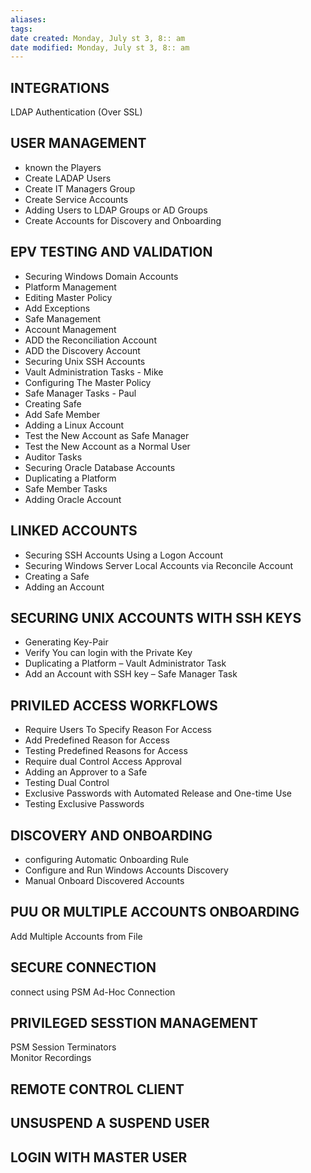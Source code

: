 ```yaml
---
aliases: 
tags: 
date created: Monday, July st 3, 8:: am
date modified: Monday, July st 3, 8:: am
---
```


## INTEGRATIONS 

LDAP Authentication (Over SSL)   

## USER MANAGEMENT 

- known the Players   
- Create LADAP Users   
- Create IT Managers Group   
- Create Service Accounts   
- Adding Users to LDAP Groups or AD Groups   
- Create Accounts for Discovery and Onboarding   

## EPV TESTING AND VALIDATION 

- Securing Windows Domain Accounts   
- Platform Management  
- Editing Master Policy   
- Add Exceptions   
- Safe Management   
- Account Management   
- ADD the Reconciliation Account   
- ADD the Discovery Account   
- Securing Unix SSH Accounts   
- Vault Administration Tasks - Mike   
- Configuring The Master Policy   
- Safe Manager Tasks - Paul   
- Creating Safe   
- Add Safe Member   
- Adding a Linux Account   
- Test the New Account as Safe Manager   
- Test the New Account as a Normal User   
- Auditor Tasks   
- Securing Oracle Database Accounts   
- Duplicating a Platform   
- Safe Member Tasks   
- Adding Oracle Account   

## LINKED ACCOUNTS 

- Securing SSH Accounts Using a Logon Account   
- Securing Windows Server Local Accounts via Reconcile Account   
- Creating a Safe   
- Adding an Account   

## SECURING UNIX ACCOUNTS WITH SSH KEYS 

- Generating Key-Pair   
- Verify You can login with the Private Key   
- Duplicating a Platform – Vault Administrator Task   
- Add an Account with SSH key – Safe Manager Task   

## PRIVILED ACCESS WORKFLOWS 

- Require Users To Specify Reason For Access   
- Add Predefined Reason for Access   
- Testing Predefined Reasons for Access   
- Require dual Control Access Approval   
- Adding an Approver to a Safe   
- Testing Dual Control   
- Exclusive Passwords with Automated Release and One-time Use   
- Testing Exclusive Passwords   

## DISCOVERY AND ONBOARDING 

- configuring Automatic Onboarding Rule   
- Configure and Run Windows Accounts Discovery   
- Manual Onboard Discovered Accounts   

## PUU OR MULTIPLE ACCOUNTS ONBOARDING 

Add Multiple Accounts from File   

## SECURE CONNECTION 

connect using PSM Ad-Hoc Connection   

## PRIVILEGED SESSTION MANAGEMENT

PSM Session Terminators   
Monitor Recordings   

## REMOTE CONTROL CLIENT 

## UNSUSPEND A SUSPEND USER 

## LOGIN WITH MASTER USER 